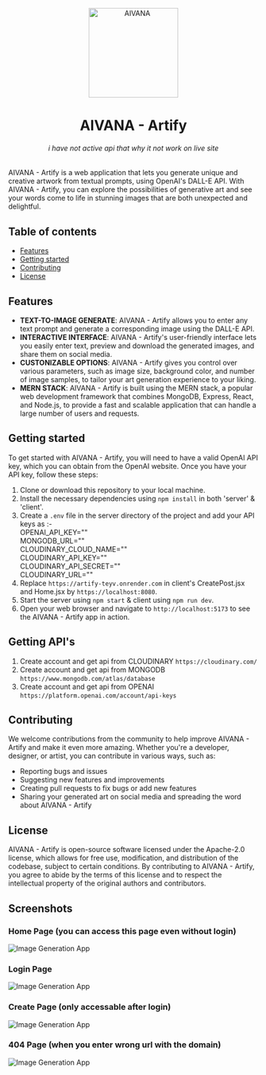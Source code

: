 <p align="center">
  <img width="180" src="https://aivanaart.vercel.app/assets/logo-76f396b8.png" alt="AIVANA">
  <h1 align="center">AIVANA - Artify
  <br><h6 align="center">i have not active api that why it not work on live site</h6>
  </h1> 
</p>

AIVANA - Artify is a web application that lets you generate unique and creative artwork from textual prompts, using OpenAI's DALL-E API. With AIVANA - Artify, you can explore the possibilities of generative art and see your words come to life in stunning images that are both unexpected and delightful.

## Table of contents

- [Features](#features)
- [Getting started](#getting-started)
- [Contributing](#contributing)
- [License](#license)

## Features

- **TEXT-TO-IMAGE GENERATE**: AIVANA - Artify allows you to enter any text prompt and generate a corresponding image using the DALL-E API.
- **INTERACTIVE INTERFACE**: AIVANA - Artify's user-friendly interface lets you easily enter text, preview and download the generated images, and share them on social media.
- **CUSTONIZABLE OPTIONS**: AIVANA - Artify gives you control over various parameters, such as image size, background color, and number of image samples, to tailor your art generation experience to your liking.
- **MERN STACK**: AIVANA - Artify is built using the MERN stack, a popular web development framework that combines MongoDB, Express, React, and Node.js, to provide a fast and scalable application that can handle a large number of users and requests.

## Getting started

To get started with AIVANA - Artify, you will need to have a valid OpenAI API key, which you can obtain from the OpenAI website. Once you have your API key, follow these steps:

1. Clone or download this repository to your local machine.
2. Install the necessary dependencies using `npm install` in both 'server' & 'client'.
3. Create a `.env` file in the server directory of the project and add your API keys as :- <br>
    OPENAI_API_KEY="<api here>"<br>
    MONGODB_URL="<api key >"<br>
    CLOUDINARY_CLOUD_NAME="<api here>"<br>
    CLOUDINARY_API_KEY="<api her>"<br>
    CLOUDINARY_API_SECRET="<api here>"<br>
    CLOUDINARY_URL="<api here>"<br>
4. Replace `https://artify-teyv.onrender.com` in client's CreatePost.jsx and Home.jsx by `https://localhost:8080`.
5. Start the server using `npm start` & client using `npm run dev`.
6. Open your web browser and navigate to `http://localhost:5173` to see the AIVANA - Artify app in action.

## Getting API's
1. Create account and get api from CLOUDINARY `https://cloudinary.com/`
2. Create account and get api from MONGODB `https://www.mongodb.com/atlas/database`
3. Create account and get api from OPENAI `https://platform.openai.com/account/api-keys`

## Contributing

We welcome contributions from the community to help improve AIVANA - Artify and make it even more amazing. Whether you're a developer, designer, or artist, you can contribute in various ways, such as:

- Reporting bugs and issues
- Suggesting new features and improvements
- Creating pull requests to fix bugs or add new features
- Sharing your generated art on social media and spreading the word about AIVANA - Artify


## License

AIVANA - Artify is open-source software licensed under the Apache-2.0 license, which allows for free use, modification, and distribution of the codebase, subject to certain conditions. By contributing to AIVANA - Artify, you agree to abide by the terms of this license and to respect the intellectual property of the original authors and contributors.

## Screenshots

### Home Page (you can access this page even without login)
![Image Generation App](https://res.cloudinary.com/dhbyg08yc/image/upload/h_1600/v1683000284/aivanaart.vercel.app__dqrlpw.png)


### Login Page
![Image Generation App](https://res.cloudinary.com/dhbyg08yc/image/upload/v1683000277/login_hjqdlh.png)


### Create Page (only accessable after login)
![Image Generation App](https://res.cloudinary.com/dhbyg08yc/image/upload/v1683000277/create_fhs71c.png)

### 404 Page (when you enter wrong url with the domain)
![Image Generation App](https://res.cloudinary.com/dhbyg08yc/image/upload/v1684560603/404_qgnskw.png)
